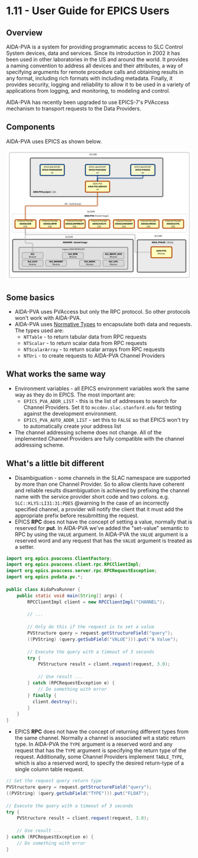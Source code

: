 # 1.11 - User Guide for EPICS Users

## Overview

AIDA-PVA is a system for providing programmatic access to SLC Control System devices, data and services. Since its
introduction in 2002 it has been used in other laboratories in the US and around the world. It provides a naming
convention to address all devices and their attributes, a way of specifying arguments for remote procedure calls and
obtaining results in any format, including rich formats with including metadata. Finally, it provides security, logging
and reliability to allow it to be used in a variety of applications from logging, and monitoring, to modeling and
control.

AIDA-PVA has recently been upgraded to use EPICS-7's PVAccess mechanism to transport requests to the Data Providers.

## Components

AIDA-PVA uses EPICS as shown below.

![EPICS in AIDA-PVA](images/aida-pva-system-components.png)

## Some basics

- AIDA-PVA uses PVAccess but only the RPC protocol. So other protocols won't work with AIDA-PVA.
- AIDA-PVA uses [Normative Types](2_2_Normative_Types.md) to encapsulate both data and requests. The types used are:
    - `NTTable` - to return tabular data from RPC requests
    - `NTScalar` - to return scalar data from RPC requests
    - `NTScalarArray` - to return scalar arrays from RPC requests
    - `NTUri` - to create requests to AIDA-PVA Channel Providers

## What works the same way

- Environment variables - all EPICS environment variables work the same way as they do in EPICS. The most important are:
    - `EPICS_PVA_ADDR_LIST` - this is the list of addresses to search for Channel Providers. Set it
      to `mccdev.slac.stanford.edu` for testing against the development environment.
    - `EPICS_PVA_AUTO_ADDR_LIST` - set this to `FALSE` so that EPICS won't try to automatically create your address list
- The channel addressing scheme does not change. All of the implemented Channel Providers are fully compatible with the
  channel addressing scheme.

## What's a little bit different

- Disambiguation - some channels in the SLAC namespace are supported by more than one Channel Provider. So to allow
  clients have coherent and reliable results disambiguation is achieved by prefixing the channel name with the service
  provider short code and two colons. e.g. `SLC::KLYS:LI31:31:PDES`
  @warning In the case of an incorrectly specified channel, a provider will notify the client that it must add 
  the appropriate prefix before resubmitting the request.
- EPICS **RPC** does not have the concept of setting a value, normally that is reserved for **put**. In AIDA-PVA we've
  added the "set-value" semantic to RPC by using the `VALUE` argument. In AIDA-PVA the `VALUE` argument is a reserved
  word and any request that has the `VALUE` argument is treated as a setter.
```java
import org.epics.pvaccess.ClientFactory;
import org.epics.pvaccess.client.rpc.RPCClientImpl;
import org.epics.pvaccess.server.rpc.RPCRequestException;
import org.epics.pvdata.pv.*;
 
public class AidaPvaRunner {
    public static void main(String[] args) {
        RPCClientImpl client = new RPCClientImpl("CHANNEL");
        
        // ...
      
        // Only do this if the request is to set a value
        PVStructure query = request.getStructureField("query");
        ((PVString) (query.getSubField("VALUE"))).put("A Value");
        
        // Execute the query with a timeout of 3 seconds
        try {
            PVStructure result = client.request(request, 3.0);
 
            // Use result ...
        } catch (RPCRequestException e) {
            // Do something with error
        } finally {
          client.destroy();
        }
    }
}
```
- EPICS **RPC** does not have the concept of returning different types from the same channel. Normally a channel is
  associated wit a static return type.  In AIDA-PVA the `TYPE` argument is a reserved word and any request that has
  the `TYPE` argument is specifying the return type of the request. Additionally, some Channel Providers
  implement `TABLE_TYPE`, which is also a reserved word, to specify the desired return-type of a single column table
  request.  
```java
// Set the request query return type
PVStructure query = request.getStructureField("query");
((PVString) (query.getSubField("TYPE"))).put("FLOAT");

// Execute the query with a timeout of 3 seconds
try {
    PVStructure result = client.request(request, 3.0);

    // Use result ...
} catch (RPCRequestException e) {
    // Do something with error
}
```
